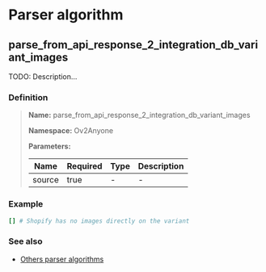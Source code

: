 # Parser algorithm
 
## parse_from_api_response_2_integration_db_variant_images

TODO: Description...
    
### Definition

> **Name:** parse_from_api_response_2_integration_db_variant_images
> 
> **Namespace:** Ov2Anyone
>
> **Parameters:**
> 
> | Name | Required | Type | Description |
> | ---- | -------- | ---- | ----------- |
> | source | true | - | - |

### Example
```ruby
[] # Shopify has no images directly on the variant
```

### See also
* [Others parser algorithms](overview?id=parse_from_api_response_2_integration_db_variant_images)